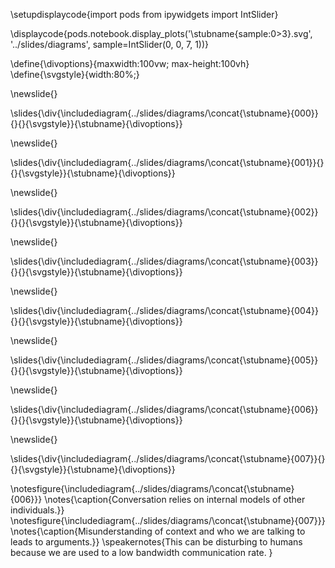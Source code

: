 

\setupdisplaycode{import pods
from ipywidgets import IntSlider}


\displaycode{pods.notebook.display_plots('\stubname{sample:0>3}.svg', 
                            '../slides/diagrams',  sample=IntSlider(0, 0, 7, 1))}

\define{\divoptions}{maxwidth:100vw; max-height:100vh}
\define{\svgstyle}{width:80%;}

\newslide{}

\slides{\div{\includediagram{../slides/diagrams/\concat{\stubname}{000}}{}{}{\svgstyle}}{\stubname}{\divoptions}}

\newslide{}

\slides{\div{\includediagram{../slides/diagrams/\concat{\stubname}{001}}{}{}{\svgstyle}}{\stubname}{\divoptions}}

\newslide{}

\slides{\div{\includediagram{../slides/diagrams/\concat{\stubname}{002}}{}{}{\svgstyle}}{\stubname}{\divoptions}}

\newslide{}

\slides{\div{\includediagram{../slides/diagrams/\concat{\stubname}{003}}{}{}{\svgstyle}}{\stubname}{\divoptions}}

\newslide{}

\slides{\div{\includediagram{../slides/diagrams/\concat{\stubname}{004}}{}{}{\svgstyle}}{\stubname}{\divoptions}}

\newslide{}

\slides{\div{\includediagram{../slides/diagrams/\concat{\stubname}{005}}{}{}{\svgstyle}}{\stubname}{\divoptions}}

\newslide{}

\slides{\div{\includediagram{../slides/diagrams/\concat{\stubname}{006}}{}{}{\svgstyle}}{\stubname}{\divoptions}}

\newslide{}

\slides{\div{\includediagram{../slides/diagrams/\concat{\stubname}{007}}{}{}{\svgstyle}}{\stubname}{\divoptions}}


\notesfigure{\includediagram{../slides/diagrams/\concat{\stubname}{006}}}
\notes{\caption{Conversation relies on internal models of other individuals.}}
\notesfigure{\includediagram{../slides/diagrams/\concat{\stubname}{007}}}
\notes{\caption{Misunderstanding of context and who we are talking to leads to arguments.}}
\speakernotes{This can be disturbing to humans because we are used to a low bandwidth communication rate. }
